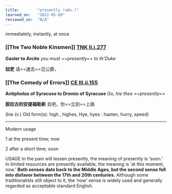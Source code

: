 ```yaml
---
title:        "presently (adv.)"
learned_on:   "2022-05-09"
reviewed_on:  "N/A"
---
```


immediately, instantly, at once

### [[The Two Noble Kinsmen]] [TNK II.i.277](https://www.shakespeareswords.com/Public/Play.aspx?Act=2&Scene=1&WorkId=37#250176)

**Gaoler to Arcite** *you must ==presently== to th'Duke*

**狱吏** 请==速去==见公爵，

### [[The Comedy of Errors]] [CE III.ii.155](https://www.shakespeareswords.com/Public/Play.aspx?Act=3&Scene=2&WorkId=1#113496)

**Antipholus of Syracuse to Dromio of Syracuse** *Go, hie thee ==presently==*

**叙拉古的安提福勒斯** 去吧，你==立刻==上路

(hie (v.) Old form(s): high , highes, Hye, hyes : hasten, hurry, speed)

-----

Modern usage

1 at the present time; now

2 after a short time; soon

USAGE In the pain will lessen presently, the meaning of presently is ‘soon.’ In limited resources are presently available, the meaning is ‘at this moment, now.’ **Both senses date back to the Middle Ages, but the second sense fell into disfavor between the 17th and 20th centuries.** Although some traditionalists still object to it, the ’now‘ sense is widely used and generally regarded as acceptable standard English.
